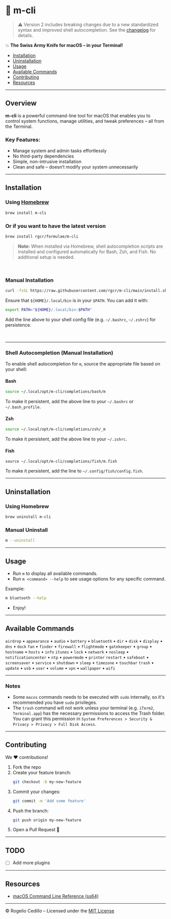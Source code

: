 #  m-cli

> ⚠️ Version 2 includes breaking changes due to a new standardized syntax and improved shell autocompletion.
> See the [changelog](CHANGELOG.md) for details.


💥 **The Swiss Army Knife for macOS – in your Terminal!**

- [Installation](#installation)
- [Uninstallation](#uninstallation)
- [Usage](#usage)
- [Available Commands](#available-commands)
- [Contributing](#contributing)
- [Resources](#resources)

---

## Overview

**m-cli** is a powerful command-line tool for macOS that enables you to control system functions, manage utilities, and tweak preferences – all from the Terminal.

### Key Features:
-  Manage system and admin tasks effortlessly
-  No third-party dependencies
-  Simple, non-intrusive installation
-  Clean and safe – doesn’t modify your system unnecessarily

---

## Installation

###  Using [Homebrew](https://brew.sh/)
```sh
brew install m-cli
```
###  Or if you want to have the latest version
```sh
brew install rgcr/formulae/m-cli
```

> **Note:** When installed via Homebrew, shell autocompletion scripts are installed and configured automatically for Bash, Zsh, and Fish. No additional setup is needed.
<br/>

###  Manual Installation
```sh
curl -fsSL https://raw.githubusercontent.com/rgcr/m-cli/main/install.sh | bash
```

Ensure that `${HOME}/.local/bin` is in your `$PATH`. You can add it with:

```sh
export PATH="${HOME}/.local/bin:$PATH"
```

Add the line above to your shell config file (e.g. `~/.bashrc`, `~/.zshrc`) for persistence.

<br/>

---

### Shell Autocompletion (Manual Installation)

To enable shell autocompletion for `m`, source the appropriate file based on your shell:

#### Bash
```sh
source ~/.local/opt/m-cli/completions/bash/m
```

To make it persistent, add the above line to your `~/.bashrc` or `~/.bash_profile`.

#### Zsh
```sh
source ~/.local/opt/m-cli/completions/zsh/_m
```

To make it persistent, add the above line to your `~/.zshrc`.

#### Fish
```fish
source ~/.local/opt/m-cli/completions/fish/m.fish
```

To make it persistent, add the line to `~/.config/fish/config.fish`.

---

## Uninstallation

###  Using Homebrew
```sh
brew uninstall m-cli
```

### Manual Uninstall
```sh
m --uninstall
```

---

## Usage

- Run `m` to display all available commands.
- Run `m <command> --help` to see usage options for any specific command.

Example:
```sh
m bluetooth --help
```

- Enjoy!

---

## Available Commands

`airdrop` • `appearance` • `audio` • `battery` • `bluetooth` • `dir` • `disk` • `display` • `dns` • `dock`
`fan` • `finder` • `firewall` • `flightmode` • `gatekeeper` • `group` • `hostname` • `hosts` • `info`
`itunes` • `lock` • `network` • `nosleep` • `notificationcenter` • `ntp` • `powermode` • `printer`
`restart` • `safeboot` • `screensaver` • `service` • `shutdown` • `sleep` • `timezone` • `touchbar`
`trash` • `update` • `usb` • `user` • `volume` • `vpn` • `wallpaper` • `wifi`

---

### Notes
- Some `macos` commands needs to be executed with `sudo` internally, so it's recommended you have `sudo` privileges.
- The `trash` command will not work unless your terminal (e.g. `iTerm2`, `Terminal.app`) has the necessary permissions to access the Trash folder. You can grant this permission in `System Preferences > Security & Privacy > Privacy > Full Disk Access`.

---


## Contributing

We ❤️ contributions!

1. Fork the repo
2. Create your feature branch:
   ```sh
   git checkout -b my-new-feature
   ```
3. Commit your changes:
   ```sh
   git commit -m 'Add some feature'
   ```
4. Push the branch:
   ```sh
   git push origin my-new-feature
   ```
5. Open a Pull Request 🚀

---

## TODO
- [ ] Add more plugins

---

## Resources

- [macOS Command Line Reference (ss64)](https://ss64.com/osx/)

---

© Rogelio Cedillo – Licensed under the [MIT License](LICENSE.md)

